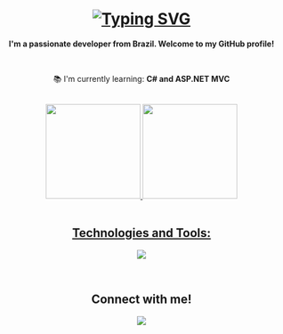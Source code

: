 <h1 align="center">
  <a href="https://git.io/typing-svg">
    <img src="https://readme-typing-svg.demolab.com?font=Fira+Code&weight=500&duration=2000&pause=1000&color=45B8F7&center=true&width=435&lines=Hello+World!+%F0%9F%91%8B+;My+name+is+Karlos+Eduardo+Kaminski" alt="Typing SVG" />
  </a>    
</h1>

<p align="center"><strong>I'm a passionate developer from Brazil. Welcome to my GitHub profile!</strong></p>
<br>
<p align="center">📚 I'm currently learning: <strong>C# and ASP.NET MVC</strong></p>
<br>

<div align="center">
  <a href="https://github.com/KarlosEKaminski">
  <img height="170em" src="https://github-readme-stats.vercel.app/api?username=karlosekaminski&show_icons=true&hide_border=true&theme=transparent"/>
  <img height="170em" src="https://github-readme-stats.vercel.app/api/top-langs/?username=karlosekaminski&layout=compact&hide_border=true&theme=transparent"/>  
</div>
<br>
  
<h2 align="center">Technologies and Tools:</h2>

<p align="center">
  <a href="https://skillicons.dev">
    <img src="https://skillicons.dev/icons?i=java,html,css,mysql,git,cs,bootstrap&theme=light" />
  </a>
</p>
<br>
<h2 align="center">Connect with me!</h2>

<div align="center">
  <a href="https://www.linkedin.com/in/karlos-kaminski">
    <img src="https://img.shields.io/badge/LinkedIn-0077B5?style=for-the-badge&logo=linkedin&logoColor=white"
  </a>  
</div>
